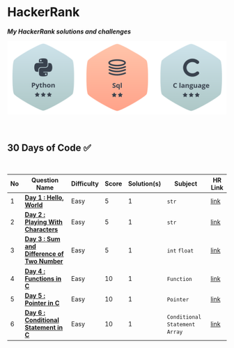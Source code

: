 # HackerRank
***My HackerRank solutions and challenges***

![](Solution/Badage.png)

<br>

## 30 Days of Code ✅

<br>

| No | Question Name | Difficulty | Score | Solution(s) | Subject | HR Link |
|--|--|--|--|--|--|--|
| 1 | [**Day 1 : Hello, World**](Solution/Hello_World!.md) | Easy | 5 | 1 | `str` | [link](https://www.hackerrank.com/challenges/hello-world-c/problem?isFullScreen=true) |
| 2 | [**Day 2 : Playing With Characters**](Solution/Playing_with_characters.md) | Easy | 5 | 1 | `str` | [link](https://www.hackerrank.com/challenges/playing-with-characters/problem?isFullScreen=true) |
| 3 | [**Day 3 : Sum and Difference of Two Number**](Solution/Sum_and_Difference_of_Two_Number.md) | Easy | 5 | 1 | `int` `float` | [link](https://www.hackerrank.com/challenges/sum-numbers-c/problem?isFullScreen=true) |
| 4 | [**Day 4 : Functions in C**](Solution/Function_in_C.md) | Easy | 10 | 1 | `Function` | [link](https://www.hackerrank.com/challenges/functions-in-c/problem?isFullScreen=true) |
| 5 | [**Day 5 : Pointer in C**](Solution/Pointer_in_C.md) | Easy | 10 | 1 | `Pointer` | [link](https://www.hackerrank.com/challenges/pointer-in-c/problem?isFullScreen=true) |
| 6 | [**Day 6 : Conditional Statement in C**](Solution/Conditional_statement_in_C.md) | Easy | 10 | 1 | `Conditional Statement` `Array` | [link](https://www.hackerrank.com/challenges/conditional-statements-in-c/problem) |

